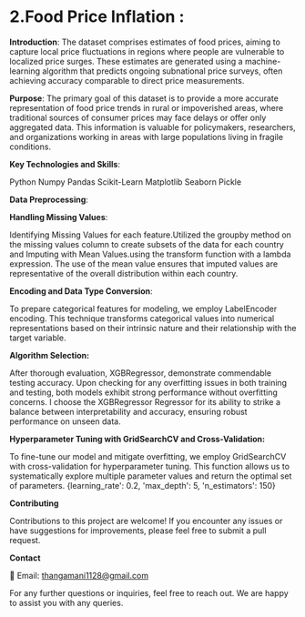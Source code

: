 # 2.Food Price Inflation :

**Introduction**:
            The dataset comprises estimates of food prices, aiming to capture local price fluctuations in regions where people are vulnerable to localized price surges. These estimates are generated using a machine-learning algorithm that predicts ongoing subnational price surveys, often achieving accuracy comparable to direct price measurements.

**Purpose**:
            The primary goal of this dataset is to provide a more accurate representation of food price trends in rural or impoverished areas, where traditional sources of consumer prices may face delays or offer only aggregated data. This information is valuable for policymakers, researchers, and organizations working in areas with large populations living in fragile conditions.

**Key Technologies and Skills**:

Python
Numpy
Pandas
Scikit-Learn
Matplotlib
Seaborn
Pickle

**Data Preprocessing**:

**Handling Missing Values**:

Identifying Missing Values for each feature.Utilized the groupby method on the missing values column to create subsets of the data for each country and Imputing with Mean Values.using the transform function with a lambda expression. The use of the mean value ensures that imputed values are representative of the overall distribution within each country.

**Encoding and Data Type Conversion**: 

To prepare categorical features for modeling, we employ LabelEncoder encoding. This technique transforms categorical values into numerical representations based on their intrinsic nature and their relationship with the target variable.

**Algorithm Selection:**

After thorough evaluation, XGBRegressor, demonstrate commendable testing accuracy. Upon checking for any overfitting issues in both training and testing, both models exhibit strong performance without overfitting concerns. I choose the XGBRegressor Regressor for its ability to strike a balance between interpretability and accuracy, ensuring robust performance on unseen data.

**Hyperparameter Tuning with GridSearchCV and Cross-Validation:**

To fine-tune our model and mitigate overfitting, we employ GridSearchCV with cross-validation for hyperparameter tuning. This function allows us to systematically explore multiple parameter values and return the optimal set of parameters. {learning_rate': 0.2, 'max_depth': 5, 'n_estimators': 150}

**Contributing**

Contributions to this project are welcome! If you encounter any issues or have suggestions for improvements, please feel free to submit a pull request.

**Contact**

📧 Email: thangamani1128@gmail.com

For any further questions or inquiries, feel free to reach out. We are happy to assist you with any queries.











